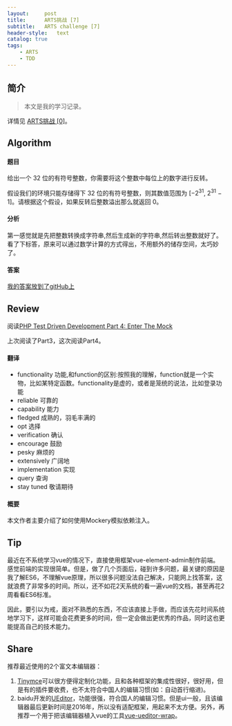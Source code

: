 ```yaml
---
layout:     post
title:      ARTS挑战 [7]
subtitle:   ARTS challenge [7]
header-style:   text
catalog: true
tags:
    - ARTS
    - TDD
---
```


## 简介
> 本文是我的学习记录。

详情见 [ARTS挑战 [0]](https://andongshen.com/2019/03/31/ARTS-0/)。

## Algorithm

#### 题目
给出一个 32 位的有符号整数，你需要将这个整数中每位上的数字进行反转。

假设我们的环境只能存储得下 32 位的有符号整数，则其数值范围为 [−2<sup>31</sup>,  2<sup>31</sup> − 1]。请根据这个假设，如果反转后整数溢出那么就返回 0。

#### 分析

第一感觉就是先把整数转换成字符串,然后生成新的字符串,然后转出整数就好了。看了下标答，原来可以通过数学计算的方式得出，不用额外的储存空间，太巧妙了。

#### 答案

[我的答案放到了gitHub上](https://github.com/AnthonySAD/leedcode/tree/master/Arithmetic/0007.ReverseInteger)

## Review

阅读[PHP Test Driven Development Part 4: Enter The Mock](https://medium.com/@sameernyaupane/php-test-driven-development-part-4-enter-the-mock-106b4fdedd00)

上次阅读了Part3，这次阅读Part4。

#### 翻译

- functionality 功能,和function的区别:按照我的理解，function就是一个实物，比如某特定函数。functionality是虚的，或者是笼统的说法，比如登录功能
- reliable 可靠的
- capability 能力
- fledged 成熟的，羽毛丰满的
- opt 选择
- verification 确认
- encourage 鼓励
- pesky 麻烦的
- extensively 广阔地
- implementation 实现
- query 查询
- stay tuned 敬请期待

#### 概要

本文作者主要介绍了如何使用Mockery模拟依赖注入。

## Tip

最近在不系统学习vue的情况下，直接使用框架vue-element-admin制作前端。感觉前端的实现很简单。但是，做了几个页面后，碰到许多问题，最关键的原因是我了解ES6，不理解vue原理，所以很多问题没法自己解决，只能网上找答案，这就浪费了非常多的时间。所以，还不如花2天系统的看一遍vue的文档，甚至再花2周看看ES6标准。

因此，要引以为戒，面对不熟悉的东西，不应该直接上手做，而应该先花时间系统地学习下，这样可能会花费更多的时间，但一定会做出更优秀的作品，同时这也更能提高自己的技术能力。

## Share

推荐最近使用的2个富文本编辑器：

1. [Tinymce](https://www.tiny.cloud/features/)可以很方便得定制化功能，且和各种框架的集成性很好，很好用，但是有的插件要收费，也不太符合中国人的编辑习惯(如：自动首行缩进)。
2. baidu开发的[UEditor](https://ueditor.baidu.com/website/index.html)，功能很强，符合国人的编辑习惯。但是ui一般，且该编辑器最后更新时间是2016年，所以没有适配框架，用起来不太方便。另外，再推荐一个用于把该编辑器植入vue的工具[vue-ueditor-wrap](https://github.com/HaoChuan9421/vue-ueditor-wrap)。